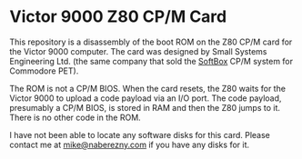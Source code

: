 # Victor 9000 Z80 CP/M Card

This repository is a disassembly of the boot ROM on the Z80 CP/M card for the Victor 9000 computer.  The card was designed by Small Systems Engineering Ltd. (the same company that sold the [SoftBox](https://github.com/mnaberez/softbox) CP/M system for Commodore PET).

The ROM is not a CP/M BIOS.  When the card resets, the Z80 waits for the Victor 9000 to upload a code payload via an I/O port.  The code payload, presumably a CP/M BIOS, is stored in RAM and then the Z80 jumps to it.  There is no other code in the ROM.

I have not been able to locate any software disks for this card.  Please contact me
at [mike@naberezny.com](mailto:mike@naberezny.com) if you have any disks for it.  
